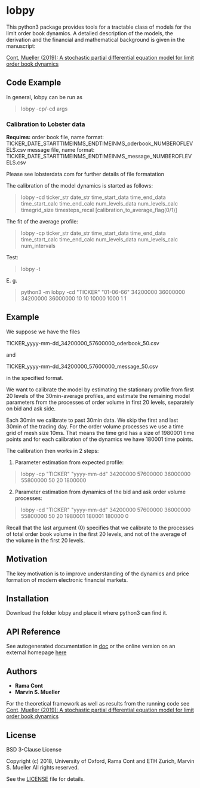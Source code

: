 # lobpy


This python3 package provides tools for a tractable class of models for the limit order book dynamics. A detailed description of the models, the derivation and the financial and mathematical background is given in the manuscript: 

[Cont, Mueller (2019): A stochastic partial differential equation model for limit order book dynamics](https://arxiv.org/abs/1904.03058 )


## Code Example



In general, lobpy can be run as

> lobpy -cp/-cd args


### Calibration to Lobster data

**Requires:**
order book file, name format: TICKER_DATE_STARTTIMEINMS_ENDTIMEINMS_oderbook_NUMBEROFLEVELS.csv
message file, name format: TICKER_DATE_STARTTIMEINMS_ENDTIMEINMS_message_NUMBEROFLEVELS.csv

Please see lobsterdata.com for further details of file formatation

The calibration of the model dynamics is started as follows:

> lobpy -cd ticker_str date_str time_start_data time_end_data time_start_calc time_end_calc num_levels_data num_levels_calc timegrid_size timesteps_recal [calibration_to_average_flag(0/1)]

The fit of the average profile: 

> lobpy -cp ticker_str date_str time_start_data time_end_data time_start_calc time_end_calc num_levels_data num_levels_calc num_intervals


Test:
> lobpy -t


E. g. 

> python3 -m lobpy -cd "TICKER" "01-06-66" 34200000 36000000 34200000 36000000 10 10 10000 1000 1 1



## Example

We suppose we have the files

TICKER_yyyy-mm-dd_34200000_57600000_oderbook_50.csv

and

TICKER_yyyy-mm-dd_34200000_57600000_message_50.csv

in the specified format.

We want to calibrate the model by estimating the stationary profile from first 20 levels of the 30min-average profiles, and estimate the remaining model parameters from the processes of order volume in first 20 levels, separately on bid and ask side. 

Each 30min we calibrate to past 30min data. We skip the first and last 30min of the trading day. 
For the order volume processes we use a time grid of mesh size 10ms. That means the time grid has a size of 1980001 time points and for each calibration of the dynamics we have 180001 time points.  

The calibration then works in 2 steps:

1) Parameter estimation from expected profile: 
> lobpy -cp "TICKER" "yyyy-mm-dd" 34200000 57600000 36000000 55800000 50 20 1800000

2) Parameter estimation from dynamics of the bid and ask order volume processes:

> lobpy -cd "TICKER" "yyyy-mm-dd" 34200000 57600000 36000000 55800000 50 20 1980001 180001 180000 0

Recall that the last argument (0) specifies that we calibrate to the processes of total order book volume in the first 20 levels, and not of the average of the volume in the first 20 levels. 


## Motivation

The key motivation is to improve understanding of the dynamics and price formation of modern electronic financial markets. 


## Installation

Download the folder lobpy and place it where python3 can find it. 

## API Reference

See autogenerated documentation in [doc](doc) or the online version on an external homepage [here](https://people.math.ethz.ch/~marvmuel/lobpydoc/doc/lobpy.html)


## Authors

* **Rama Cont** 
* **Marvin S. Mueller** 

For the theoretical framework as well as results from the running code see [Cont, Mueller (2019): A stochastic partial differential equation model for limit order book dynamics](https://arxiv.org/abs/1904.03058 )


## License

BSD 3-Clause License

Copyright (c) 2018, University of Oxford, Rama Cont and ETH Zurich, Marvin S. Mueller
All rights reserved.

See the [LICENSE](LICENSE) file for details.

